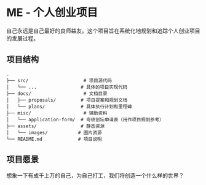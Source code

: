 # ME - 个人创业项目

自己永远是自己最好的良师益友。这个项目旨在系统化地规划和追踪个人创业项目的发展过程。

## 项目结构

```
.
├── src/                    # 项目源代码
│   └── ...                # 具体的项目实现代码
├── docs/                   # 文档目录
│   ├── proposals/         # 项目提案和规划文档
│   └── plans/             # 具体执行计划和里程碑
├── misc/                   # 辅助资料
│   └── application-form/  # 奇绩创坛申请表（用作项目规划参考）
├── assets/                # 静态资源
│   └── images/           # 图片资源
└── README.md             # 项目说明
```

## 项目愿景

想象一下有成千上万的自己，为自己打工，我们将创造一个什么样的世界？
